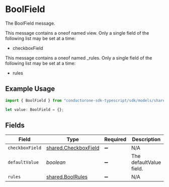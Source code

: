 # BoolField

The BoolField message.

This message contains a oneof named view. Only a single field of the following list may be set at a time:
  - checkboxField


This message contains a oneof named _rules. Only a single field of the following list may be set at a time:
  - rules


## Example Usage

```typescript
import { BoolField } from "conductorone-sdk-typescript/sdk/models/shared";

let value: BoolField = {};
```

## Fields

| Field                                                               | Type                                                                | Required                                                            | Description                                                         |
| ------------------------------------------------------------------- | ------------------------------------------------------------------- | ------------------------------------------------------------------- | ------------------------------------------------------------------- |
| `checkboxField`                                                     | [shared.CheckboxField](../../../sdk/models/shared/checkboxfield.md) | :heavy_minus_sign:                                                  | N/A                                                                 |
| `defaultValue`                                                      | *boolean*                                                           | :heavy_minus_sign:                                                  | The defaultValue field.                                             |
| `rules`                                                             | [shared.BoolRules](../../../sdk/models/shared/boolrules.md)         | :heavy_minus_sign:                                                  | N/A                                                                 |